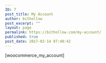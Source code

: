 ```yaml
---
ID: 7
post_title: My Account
author: bithollow
post_excerpt: ""
layout: page
permalink: https://bithollow.com/my-account/
published: true
post_date: 2017-02-14 07:40:42
---
```

[woocommerce_my_account]